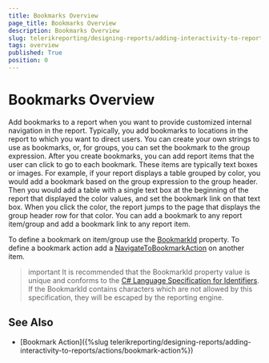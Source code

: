 ```yaml
---
title: Bookmarks Overview
page_title: Bookmarks Overview
description: Bookmarks Overview
slug: telerikreporting/designing-reports/adding-interactivity-to-reports/bookmarks/overview
tags: overview
published: True
position: 0
---
```


# Bookmarks Overview

Add bookmarks to a report when you want to provide customized internal navigation in the report. Typically, you add bookmarks to locations in the report to which you want to direct users. You can create your own strings to use as bookmarks, or, for groups, you can set the bookmark to the group expression. After you create bookmarks, you can add report items that the user can click to go to each bookmark. These items are typically text boxes or images. For example, if your report displays a table grouped by color, you would add a bookmark based on the group expression to the group header. Then you would add a table with a single text box at the beginning of the report that displayed the color values, and set the bookmark link on that text box. When you click the color, the report jumps to the page that displays the group header row for that color. You can add a bookmark to any report item/group and add a bookmark link to any report item. 

To define a bookmark on item/group use the  [BookmarkId](/reporting/api/Telerik.Reporting.ReportItemBase#Telerik_Reporting_ReportItemBase_BookmarkId) property. To define a bookmark action add a          [NavigateToBookmarkAction](/reporting/api/Telerik.Reporting.NavigateToBookmarkAction) on another item. 

>important It is recommended that the BookmarkId property value is unique and conforms to the [C# Language Specification for Identifiers](https://docs.microsoft.com/en-us/dotnet/csharp/fundamentals/coding-style/identifier-names). If the BookmarkId contains characters which are not allowed by this specification, they will be escaped by the reporting engine. 

## See Also

 * [Bookmark Action]({%slug telerikreporting/designing-reports/adding-interactivity-to-reports/actions/bookmark-action%})
